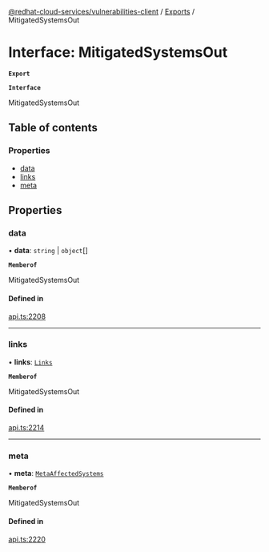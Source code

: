 [@redhat-cloud-services/vulnerabilities-client](../README.md) / [Exports](../modules.md) / MitigatedSystemsOut

# Interface: MitigatedSystemsOut

**`Export`**

**`Interface`**

MitigatedSystemsOut

## Table of contents

### Properties

- [data](MitigatedSystemsOut.md#data)
- [links](MitigatedSystemsOut.md#links)
- [meta](MitigatedSystemsOut.md#meta)

## Properties

### data

• **data**: `string` \| `object`[]

**`Memberof`**

MitigatedSystemsOut

#### Defined in

[api.ts:2208](https://github.com/RedHatInsights/javascript-clients/blob/master/packages/vulnerabilities/git-api/api.ts#L2208)

___

### links

• **links**: [`Links`](Links.md)

**`Memberof`**

MitigatedSystemsOut

#### Defined in

[api.ts:2214](https://github.com/RedHatInsights/javascript-clients/blob/master/packages/vulnerabilities/git-api/api.ts#L2214)

___

### meta

• **meta**: [`MetaAffectedSystems`](MetaAffectedSystems.md)

**`Memberof`**

MitigatedSystemsOut

#### Defined in

[api.ts:2220](https://github.com/RedHatInsights/javascript-clients/blob/master/packages/vulnerabilities/git-api/api.ts#L2220)
